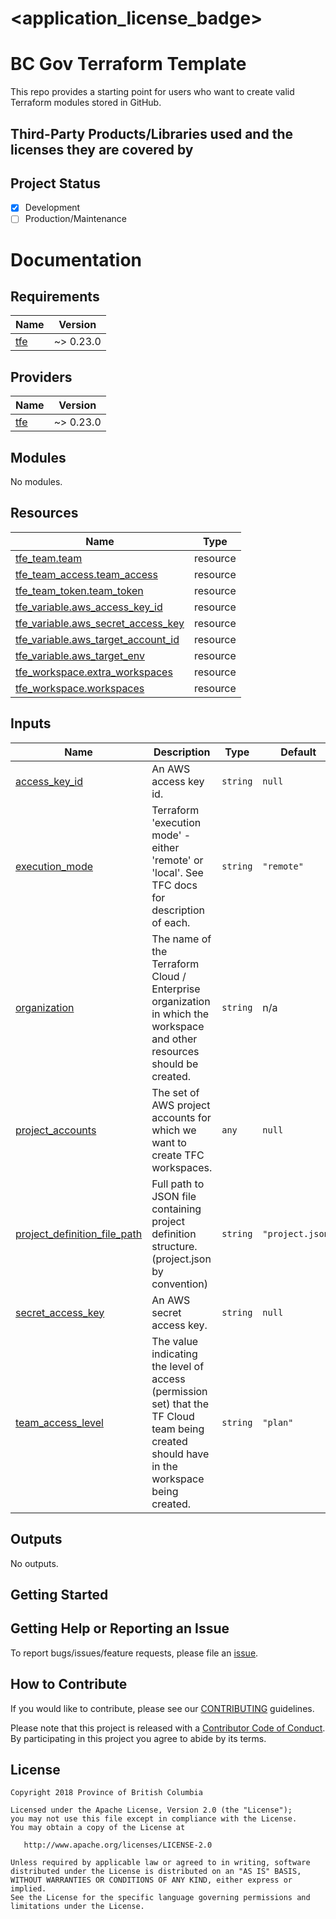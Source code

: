 
# <application_license_badge>
<!--- [![License](https://img.shields.io/badge/License-Apache%202.0-blue.svg)](./LICENSE) --->

# BC Gov Terraform Template

This repo provides a starting point for users who want to create valid Terraform modules stored in GitHub.  

## Third-Party Products/Libraries used and the licenses they are covered by
<!--- product/library and path to the LICENSE --->
<!--- Example: <library_name> - [![GitHub](<shield_icon_link>)](<path_to_library_LICENSE>) --->

## Project Status
- [x] Development
- [ ] Production/Maintenance

# Documentation

<!-- BEGIN_TF_DOCS -->
## Requirements

| Name | Version |
|------|---------|
| <a name="requirement_tfe"></a> [tfe](#requirement\_tfe) | ~> 0.23.0 |

## Providers

| Name | Version |
|------|---------|
| <a name="provider_tfe"></a> [tfe](#provider\_tfe) | ~> 0.23.0 |

## Modules

No modules.

## Resources

| Name | Type |
|------|------|
| [tfe_team.team](https://registry.terraform.io/providers/hashicorp/tfe/latest/docs/resources/team) | resource |
| [tfe_team_access.team_access](https://registry.terraform.io/providers/hashicorp/tfe/latest/docs/resources/team_access) | resource |
| [tfe_team_token.team_token](https://registry.terraform.io/providers/hashicorp/tfe/latest/docs/resources/team_token) | resource |
| [tfe_variable.aws_access_key_id](https://registry.terraform.io/providers/hashicorp/tfe/latest/docs/resources/variable) | resource |
| [tfe_variable.aws_secret_access_key](https://registry.terraform.io/providers/hashicorp/tfe/latest/docs/resources/variable) | resource |
| [tfe_variable.aws_target_account_id](https://registry.terraform.io/providers/hashicorp/tfe/latest/docs/resources/variable) | resource |
| [tfe_variable.aws_target_env](https://registry.terraform.io/providers/hashicorp/tfe/latest/docs/resources/variable) | resource |
| [tfe_workspace.extra_workspaces](https://registry.terraform.io/providers/hashicorp/tfe/latest/docs/resources/workspace) | resource |
| [tfe_workspace.workspaces](https://registry.terraform.io/providers/hashicorp/tfe/latest/docs/resources/workspace) | resource |

## Inputs

| Name | Description | Type | Default | Required |
|------|-------------|------|---------|:--------:|
| <a name="input_access_key_id"></a> [access\_key\_id](#input\_access\_key\_id) | An AWS access key id. | `string` | `null` | no |
| <a name="input_execution_mode"></a> [execution\_mode](#input\_execution\_mode) | Terraform 'execution mode' - either 'remote' or 'local'.  See TFC docs for description of each. | `string` | `"remote"` | no |
| <a name="input_organization"></a> [organization](#input\_organization) | The name of the Terraform Cloud / Enterprise organization in which the workspace and other resources should be created. | `string` | n/a | yes |
| <a name="input_project_accounts"></a> [project\_accounts](#input\_project\_accounts) | The set of AWS project accounts for which we want to create TFC workspaces. | `any` | `null` | no |
| <a name="input_project_definition_file_path"></a> [project\_definition\_file\_path](#input\_project\_definition\_file\_path) | Full path to JSON file containing project definition structure. (project.json by convention) | `string` | `"project.json"` | no |
| <a name="input_secret_access_key"></a> [secret\_access\_key](#input\_secret\_access\_key) | An AWS secret access key. | `string` | `null` | no |
| <a name="input_team_access_level"></a> [team\_access\_level](#input\_team\_access\_level) | The value indicating the level of access (permission set) that the TF Cloud team being created should have in the workspace being created. | `string` | `"plan"` | no |

## Outputs

No outputs.
<!-- END_TF_DOCS -->

## Getting Started
<!--- setup env vars, secrets, instructions... --->

## Getting Help or Reporting an Issue
<!--- Example below, modify accordingly --->
To report bugs/issues/feature requests, please file an [issue](../../issues).


## How to Contribute
<!--- Example below, modify accordingly --->
If you would like to contribute, please see our [CONTRIBUTING](./CONTRIBUTING.md) guidelines.

Please note that this project is released with a [Contributor Code of Conduct](./CODE_OF_CONDUCT.md). 
By participating in this project you agree to abide by its terms.


## License
<!--- Example below, modify accordingly --->
    Copyright 2018 Province of British Columbia

    Licensed under the Apache License, Version 2.0 (the "License");
    you may not use this file except in compliance with the License.
    You may obtain a copy of the License at

       http://www.apache.org/licenses/LICENSE-2.0

    Unless required by applicable law or agreed to in writing, software
    distributed under the License is distributed on an "AS IS" BASIS,
    WITHOUT WARRANTIES OR CONDITIONS OF ANY KIND, either express or implied.
    See the License for the specific language governing permissions and
    limitations under the License.
